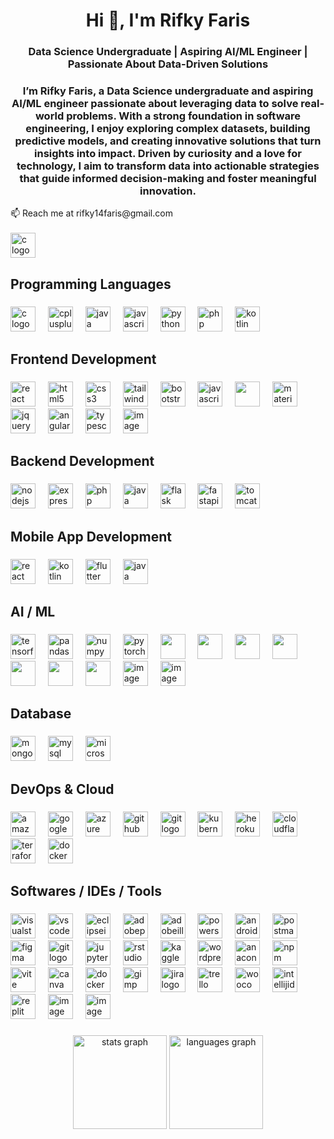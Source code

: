 <h1 align="center">Hi 👋, I'm Rifky Faris</h1>
<h3 align="center">Data Science Undergraduate | Aspiring AI/ML Engineer | Passionate About Data-Driven Solutions</h3>
<h3 align="center">I’m Rifky Faris, a Data Science undergraduate and aspiring AI/ML engineer passionate about leveraging data to solve real-world problems. With a strong foundation in software engineering, I enjoy exploring complex datasets, building predictive models, and creating innovative solutions that turn insights into impact. Driven by curiosity and a love for technology, I aim to transform data into actionable strategies that guide informed decision-making and foster meaningful innovation.
</h3>
📫 Reach me at rifky14faris@gmail.com 
<br>
<br>
 <a href="https://www.linkedin.com/in/rifkyfaris/"><img src="https://skillicons.dev/icons?i=linkedin" height="40" alt="c logo"  /><a/>
 

###

<h2 align="left">Programming Languages</h2>

###

<div align="left">
  <img src="https://skillicons.dev/icons?i=c" height="40" alt="c logo"  />
  <img width="12" />
  <img src="https://skillicons.dev/icons?i=cpp" height="40" alt="cplusplus logo"  />
  <img width="12" />
  <img src="https://skillicons.dev/icons?i=java" height="40" alt="java logo"  />
  <img width="12" />
  <img src="https://skillicons.dev/icons?i=js" height="40" alt="javascript logo"  />
  <img width="12" />
  <img src="https://skillicons.dev/icons?i=py" height="40" alt="python logo"  />
  <img width="12" />
  <img src="https://skillicons.dev/icons?i=php" height="40" alt="php logo"  />
 <img width="12" />
  <img src="https://skillicons.dev/icons?i=kotlin" height="40" alt="kotlin logo"  />
 


</div>

###

<h2 align="left">Frontend Development</h2>

###

<div align="left">
  <img src="https://skillicons.dev/icons?i=react" height="40" alt="react logo"  />
  <img width="12" />
 
  <img src="https://skillicons.dev/icons?i=html" height="40" alt="html5 logo"  />
  <img width="12" />
  <img src="https://skillicons.dev/icons?i=css" height="40" alt="css3 logo"  />
  <img width="12" />
  <img src="https://skillicons.dev/icons?i=tailwind" height="40" alt="tailwindcss logo"  />
  <img width="12" />
  <img src="https://skillicons.dev/icons?i=bootstrap" height="40" alt="bootstrap logo"  />
  <img width="12" />
  <img src="https://skillicons.dev/icons?i=js" height="40" alt="javascript logo"  />
  <img width="12" />
  <img src="https://cdn.jsdelivr.net/gh/devicons/devicon@latest/icons/redux/redux-original.svg" width="40" />
  <img width="12" />
 
  <img src="https://cdn.simpleicons.org/mui/007FFF" height="40" alt="materialui logo"  />
  
  <img width="12" />
  <img src="https://cdn.simpleicons.org/jquery/0769AD" height="40" alt="jquery logo"  />
  <img width="12" />
  <img src="https://cdn.simpleicons.org/angular/DD0031" height="40" alt="angularjs logo"  />
  <img width="12" />
  <img src="https://cdn.simpleicons.org/typescript/3178C6" height="40" alt="typescript logo"  />
  <img width="12" />
  <img width="40" height="40" alt="image" src="https://github.com/user-attachments/assets/06f2c6d4-2ea4-46e3-844f-dcfa32ae5caa" />

          
</div>

###

<h2 align="left">Backend Development</h2>

###

<div align="left">
  <img src="https://skillicons.dev/icons?i=nodejs" height="40" alt="nodejs logo"  />
  <img width="12" />
  <img src="https://skillicons.dev/icons?i=express" height="40" alt="express logo"  />
  
   <img width="12" />
  <img src="https://skillicons.dev/icons?i=php" height="40" alt="php logo"  />
    <img width="12" />
  <img src="https://skillicons.dev/icons?i=java" height="40" alt="java logo"  />
 <img width="12" />
 
  
 <img src="https://skillicons.dev/icons?i=flask" height="40" alt="flask logo"  />
          
  <img width="12" /> 
  <img src="https://cdn.jsdelivr.net/gh/devicons/devicon/icons/fastapi/fastapi-original.svg" height="40" alt="fastapi logo"  />
  
  <img width="12" />
  <img src="https://cdn.simpleicons.org/apachetomcat/F8DC75" height="40" alt="tomcat logo"  />
 
          
          

</div>

###

<h2 align="left">Mobile App Development</h2>

###

<div align="left">
  <img src="https://skillicons.dev/icons?i=react" height="40" alt="react logo"  />
  <img width="12" />
  <img src="https://skillicons.dev/icons?i=kotlin" height="40" alt="kotlin logo"  />
  <img width="12" />
  <img src="https://skillicons.dev/icons?i=flutter" height="40" alt="flutter logo"  />
  <img width="12" />
  <img src="https://cdn.jsdelivr.net/gh/devicons/devicon/icons/java/java-original.svg" height="40" alt="java logo"  />
</div>

###

<h2 align="left">AI / ML</h2>

###

<div align="left">
  <img src="https://skillicons.dev/icons?i=tensorflow" height="40" alt="tensorflow logo"  />
  <img width="12" />

  <img src="https://img.shields.io/badge/pandas-150458?logo=pandas&logoColor=white&style=for-the-badge" height="40" alt="pandas logo"  />
  <img width="12" />
  <img src="https://cdn.jsdelivr.net/gh/devicons/devicon/icons/numpy/numpy-original.svg" height="40" alt="numpy logo"  />
  <img width="12" />
  <img src="https://cdn.jsdelivr.net/gh/devicons/devicon/icons/pytorch/pytorch-original.svg" height="40" alt="pytorch logo"  />
   <img width="12" />
   <img 
  src="https://cdn.jsdelivr.net/gh/devicons/devicon@latest/icons/keras/keras-original.svg" 
  width="40px"  
/>
<img width="12" />
  <img width="40px" src="https://cdn.jsdelivr.net/gh/devicons/devicon@latest/icons/scikitlearn/scikitlearn-original.svg" />
  
<img width="12" />
  <img width="40px" src="https://cdn.jsdelivr.net/gh/devicons/devicon@latest/icons/matplotlib/matplotlib-original.svg" />
      
<img width="12" />    

 <img width="40px" src="https://cdn.jsdelivr.net/gh/devicons/devicon@latest/icons/plotly/plotly-original.svg" />
 <img width="12" />  
 <img width="40px" src="https://img.icons8.com/?size=100&id=9Kvi1p1F0tUo&format=png&color=000000" />
 <img width="12" />  
 <img width="40px" src="https://img.icons8.com/?size=100&id=Ny0t2MYrJ70p&format=png&color=000000" />
 <img width="12" />  
 
 <img src="https://cdn.jsdelivr.net/gh/devicons/devicon@latest/icons/opencv/opencv-original.svg" width="40" />
 <img width="12" />      
 
 <img width="40" height="40" alt="image" src="https://github.com/user-attachments/assets/938a3e43-baf2-42ae-8e3d-b54a27d835e5" />
<img width="12" />
<img width="40" height="40" alt="image" src="https://github.com/user-attachments/assets/37ec6133-7a4b-4a25-9895-ef448cab59a1" />

<img width="12" />
</div>

###

<h2 align="left">Database</h2>

###

<div align="left">
  <img src="https://skillicons.dev/icons?i=mongodb" height="40" alt="mongodb logo"  />
  <img width="12" />
  <img src="https://skillicons.dev/icons?i=mysql" height="40" alt="mysql logo"  />
  <img width="12" />
  <img src="https://cdn.jsdelivr.net/gh/devicons/devicon/icons/microsoftsqlserver/microsoftsqlserver-plain.svg" height="40" alt="microsoftsqlserver logo"  />

  <img width="12" />
  
  
</div>

###

<h2 align="left">DevOps & Cloud</h2>

###

<div align="left">
  <img src="https://skillicons.dev/icons?i=aws" height="40" alt="amazonwebservices logo"  />
  <img width="12" />
  <img src="https://skillicons.dev/icons?i=gcp" height="40" alt="googlecloud logo"  />
  <img width="12" />
  <img src="https://skillicons.dev/icons?i=azure" height="40" alt="azure logo"  />
  <img width="12" />
  <img src="https://skillicons.dev/icons?i=github" height="40" alt="github logo"  />
 <img width="12" />
 <img src="https://cdn.jsdelivr.net/gh/devicons/devicon/icons/git/git-original.svg" height="40" alt="git logo"  />
 <img width="12" />
  <img src="https://skillicons.dev/icons?i=kubernetes" height="40" alt="kubernetes logo"  />
  <img width="12" />
  <img src="https://cdn.simpleicons.org/heroku/430098" height="40" alt="heroku logo"  />
  <img width="12" />
  <img src="https://skillicons.dev/icons?i=cloudflare" height="40" alt="cloudflare logo"  />
   <img width="12" />
  <img src="https://cdn.jsdelivr.net/gh/devicons/devicon/icons/terraform/terraform-original.svg" height="40" alt="terraform logo"  />
  <img width="12" />
  <img src="https://skillicons.dev/icons?i=docker" height="40" alt="docker logo"  />

</div>


###




<h2 align="left">Softwares / IDEs / Tools </h2>

###

<div align="left">
  <img src="https://skillicons.dev/icons?i=visualstudio" height="40" alt="visualstudio logo"  />
  <img width="12" />
  <img src="https://skillicons.dev/icons?i=vscode" height="40" alt="vscode logo"  />
  <img width="12" />
  <img src="https://skillicons.dev/icons?i=eclipse" height="40" alt="eclipseide logo"  />
  <img width="12" />
  <img src="https://skillicons.dev/icons?i=ps" height="40" alt="adobephotoshop logo"  />
  <img width="12" />
  <img src="https://skillicons.dev/icons?i=ai" height="40" alt="adobeillustrator logo"  />
  <img width="12" />
  <img src="https://skillicons.dev/icons?i=powershell" height="40" alt="powershell logo"  />
  <img width="12" />
  <img src="https://skillicons.dev/icons?i=androidstudio" height="40" alt="androidstudio logo"  />
  <img width="12" />
  <img src="https://skillicons.dev/icons?i=postman" height="40" alt="postman logo"  />
  <img width="12" />
  <img src="https://skillicons.dev/icons?i=figma" height="40" alt="figma logo"  />
  <img width="12" />
  <img src="https://skillicons.dev/icons?i=git" height="40" alt="git logo"  />
  <img width="12" />
  <img src="https://cdn.simpleicons.org/jupyter/F37626" height="40" alt="jupyter logo"  />
  <img width="12" />
  <img src="https://cdn.simpleicons.org/rstudioide/75AADB" height="40" alt="rstudio logo"  />
 <img width="12" />
 <img src="https://cdn.simpleicons.org/kaggle/20BEFF" height="40" alt="kaggle logo"  />
  <img width="12" />
  <img src="https://cdn.simpleicons.org/wordpress/21759B" height="40" alt="wordpress logo"  />
  <img width="12" />
  <img src="https://cdn.simpleicons.org/anaconda/44A833" height="40" alt="anaconda logo"  />
 <img width="12" />
  <img src="https://cdn.simpleicons.org/npm/CB3837" height="40" alt="npm logo"  />
 <img width="12" />
  <img src="https://cdn.simpleicons.org/vite/646CFF" height="40" alt="vite logo"  />
 <img width="12" />
  <img src="https://cdn.jsdelivr.net/gh/devicons/devicon/icons/canva/canva-original.svg" height="40" alt="canva logo"  />
  <img width="12" />
  <img src="https://skillicons.dev/icons?i=docker" height="40" alt="docker logo"  />
  <img width="12" />
  <img src="https://cdn.simpleicons.org/gimp/5C5543" height="40" alt="gimp logo"  />
  <img width="12" />
  <img src="https://cdn.simpleicons.org/jira/0052CC" height="40" alt="jira logo"  />
  <img width="12" />
  <img src="https://cdn.simpleicons.org/trello/0052CC" height="40" alt="trello logo"  />
  <img width="12" />
  <img src="https://cdn.jsdelivr.net/gh/devicons/devicon/icons/woocommerce/woocommerce-original.svg" height="40" alt="woocommerce logo"  />
  <img width="12" />
  <img src="https://skillicons.dev/icons?i=idea" height="40" alt="intellijidea logo"  />
  <img width="12" />
  <img src="https://skillicons.dev/icons?i=replit" height="40" alt="replit logo"  />
  <img width="12" />
  <img width="40" height="40" alt="image" src="https://github.com/user-attachments/assets/7057d4d9-14d2-407c-9cba-c30c5a1df00d" />
 <img width="12" />
  <img width="40" height="40" alt="image" src="https://github.com/user-attachments/assets/11556a49-f680-4925-8c8e-62a606aef458" />



</div>



###

<div align="center">
  <img src="https://github-readme-stats.vercel.app/api?username=RifkyFaris&hide_title=false&hide_rank=false&show_icons=true&include_all_commits=true&count_private=true&disable_animations=false&theme=dracula&locale=en&hide_border=false&order=1" height="150" alt="stats graph"  />
  <img src="https://github-readme-stats.vercel.app/api/top-langs?username=RifkyFaris&locale=en&hide_title=false&layout=compact&card_width=320&langs_count=5&theme=dracula&hide_border=false&order=2" height="150" alt="languages graph"  />
</div>


###





